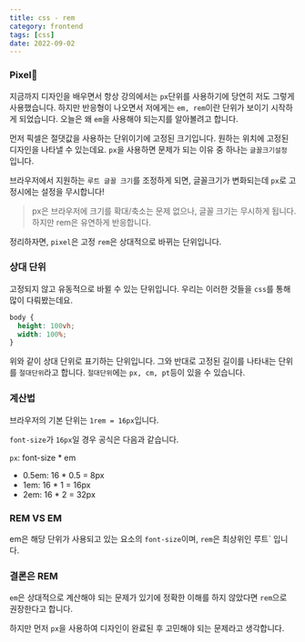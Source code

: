 ```yaml
---
title: css - rem
category: frontend
tags: [css]
date: 2022-09-02
---
```


### Pixel🤣

지금까지 디자인을 배우면서 항상 강의에서는 `px`단위를 사용하기에 당연히 저도 그렇게 사용했습니다. 하지만 반응형이 나오면서 저에게는 `em, rem`이란 단위가 보이기 시작하게 되었습니다. 오늘은 왜 `em`을 사용해야 되는지를 알아볼려고 합니다.

먼저 픽셀은 절댓값을 사용하는 단위이기에 고정된 크기입니다. 원하는 위치에 고정된 디자인을 나타낼 수 있는데요. `px`을 사용하면 문제가 되는 이유 중 하나는 `글꼴크기설정` 입니다.

브라우저에서 지원하는 `루트 글꼴 크기`를 조정하게 되면, 글꼴크기가 변화되는데 `px`로 고정시에는 설정을 무시합니다!

> px은 브라우저에 크기를 확대/축소는 문제 없으나, 글꼴 크기는 무시하게 됩니다. 하지만 rem은 유연하게 반응합니다.

정리하자면, `pixel`은 고정 `rem`은 상대적으로 바뀌는 단위입니다.

### 상대 단위

고정되지 않고 유동적으로 바뀔 수 있는 단위입니다. 우리는 이러한 것들을 `css`를 통해 많이 다뤄봤는데요.

```css
body {
  height: 100vh;
  width: 100%;
}
```

위와 같이 상대 단위로 표기하는 단위입니다. 그와 반대로 고정된 길이를 나타내는 단위를 `절대단위`라고 합니다. `절대단위`에는 `px, cm, pt`등이 있을 수 있습니다.

### 계산법

브라우저의 기본 단위는 `1rem = 16px`입니다.

`font-size`가 `16px`일 경우 공식은 다음과 같습니다.

`px`: font-size \* em

- 0.5em: 16 \* 0.5 = 8px
- 1em: 16 \* 1 = 16px
- 2em: 16 \* 2 = 32px

### REM VS EM

em은 해당 단위가 사용되고 있는 요소의 `font-size`이며, `rem`은 최상위인 루트`<html> 입니다.

### 결론은 REM

`em`은 상대적으로 계산해야 되는 문제가 있기에 정확한 이해를 하지 않았다면 `rem`으로 권장한다고 합니다.

하지만 먼저 `px`을 사용하여 디자인이 완료된 후 고민해야 되는 문제라고 생각합니다.
